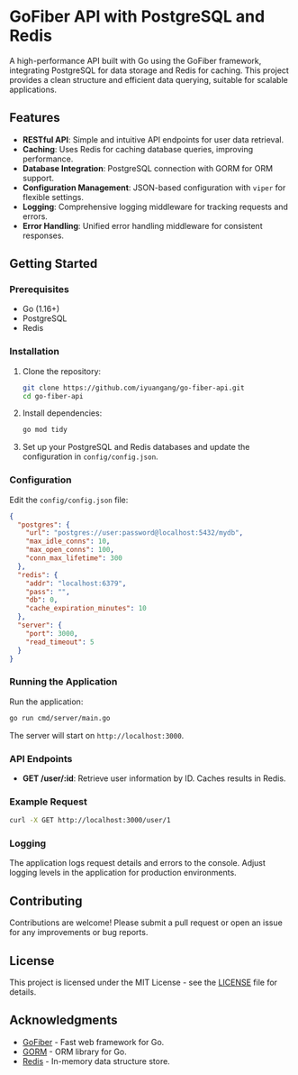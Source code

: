 # GoFiber API with PostgreSQL and Redis

A high-performance API built with Go using the GoFiber framework, integrating PostgreSQL for data storage and Redis for caching. This project provides a clean structure and efficient data querying, suitable for scalable applications.

## Features

- **RESTful API**: Simple and intuitive API endpoints for user data retrieval.
- **Caching**: Uses Redis for caching database queries, improving performance.
- **Database Integration**: PostgreSQL connection with GORM for ORM support.
- **Configuration Management**: JSON-based configuration with `viper` for flexible settings.
- **Logging**: Comprehensive logging middleware for tracking requests and errors.
- **Error Handling**: Unified error handling middleware for consistent responses.

## Getting Started

### Prerequisites

- Go (1.16+)
- PostgreSQL
- Redis

### Installation

1. Clone the repository:

   ```bash
   git clone https://github.com/iyuangang/go-fiber-api.git
   cd go-fiber-api
   ```

2. Install dependencies:

   ```bash
   go mod tidy
   ```

3. Set up your PostgreSQL and Redis databases and update the configuration in `config/config.json`.

### Configuration

Edit the `config/config.json` file:

```json
{
  "postgres": {
    "url": "postgres://user:password@localhost:5432/mydb",
    "max_idle_conns": 10,
    "max_open_conns": 100,
    "conn_max_lifetime": 300
  },
  "redis": {
    "addr": "localhost:6379",
    "pass": "",
    "db": 0,
    "cache_expiration_minutes": 10
  },
  "server": {
    "port": 3000,
    "read_timeout": 5
  }
}
```

### Running the Application

Run the application:

```bash
go run cmd/server/main.go
```

The server will start on `http://localhost:3000`.

### API Endpoints

- **GET /user/:id**: Retrieve user information by ID. Caches results in Redis.

### Example Request

```bash
curl -X GET http://localhost:3000/user/1
```

### Logging

The application logs request details and errors to the console. Adjust logging levels in the application for production environments.

## Contributing

Contributions are welcome! Please submit a pull request or open an issue for any improvements or bug reports.

## License

This project is licensed under the MIT License - see the [LICENSE](LICENSE) file for details.

## Acknowledgments

- [GoFiber](https://gofiber.io) - Fast web framework for Go.
- [GORM](https://gorm.io) - ORM library for Go.
- [Redis](https://redis.io) - In-memory data structure store.
```
